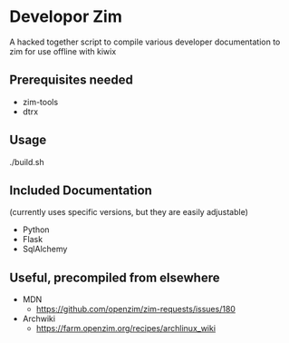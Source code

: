 # Developor Zim
A hacked together script to compile various developer documentation to zim 
for use offline with  kiwix

## Prerequisites needed
* zim-tools
* dtrx

## Usage
./build.sh

## Included Documentation 
(currently uses specific versions, but they are easily adjustable)
* Python
* Flask
* SqlAlchemy

## Useful, precompiled from elsewhere
* MDN
  * https://github.com/openzim/zim-requests/issues/180
* Archwiki
  * https://farm.openzim.org/recipes/archlinux_wiki

